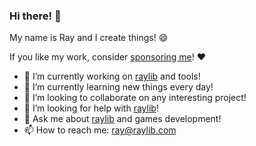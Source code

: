 ### Hi there! 👋

My name is Ray and I create things! 😄

If you like my work, consider [sponsoring me](https://github.com/sponsors/raysan5)! ♥️

- 🔭 I’m currently working on [raylib](https://github.com/raysan5/raylib) and tools!
- 🌱 I’m currently learning new things every day!
- 👯 I’m looking to collaborate on any interesting project!
- 🤔 I’m looking for help with [raylib](https://github.com/raysan5/raylib)!
- 💬 Ask me about [raylib](https://github.com/raysan5/raylib) and games development!
- 📫 How to reach me: ray@raylib.com
